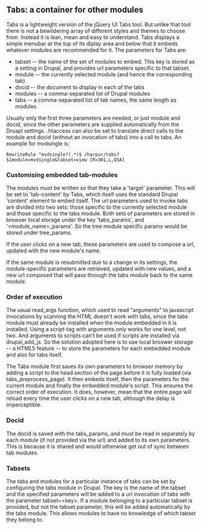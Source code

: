 ## Tabs: a container for other modules
Tabs is a lightweight version of the jQuery UI Tabs tool. But unlike 
that tool there is not a bewildering array of different styles and 
themes to choose from. Instead it is lean, mean and easy to understand. 
Tabs displays a simple menubar at the top of its diplay area and below 
that it embeds whatever modules are recommended for it. The parameters for 
Tabs are:

* tabset -- the name of the set of modules to embed. This key is stored as a 
setting in Drupal, and provides url parameters specific to that tabset. 
* module -- the currently selected module (and hence the corresponding tab)
* docid -- the document to display in each of the tabs
* modules -- a comma-separated list of Drupal modules 
* tabs -- a comma-separated list of tab names, the same length as modules 

Usually only the first three parameters are needed, or just module and 
docid, since the other parameters are supplied automatically from the 
Druapl settings. .htaccess can also be set to translate direct calls to 
the module and docid (without an invocation of tabs) into a call to 
tabs. An example for mvdsingle is:

    RewriteRule ^mvdsingle?(.*)$ /harpur/tabs?$1module=mvdsingle&tabset=view [R=301,L,QSA]
 

### Customising embedded tab-modules
The modules must be written so that they take a 'target' parameter. This 
will be set to 'tab-content' by Tabs, which itself uses the standard 
Drupal 'content' element to embed itself. The url parameters used to 
invoke tabs are divided into two sets: those specific to the currently 
selected module and those specific to the tabs module. Both sets of 
parameters are stored in browser local storage under the key 
'tabs_params', and '&lt;module_name&gt;_params'. So the tree module specific 
params would be stored under tree_params. 

If the user clicks on a new tab, these parameters are used to compose a 
url, updated with the new module's name.

If the same module is resubmitted due to a change in its settings, the 
module-specific parameters are retrieved, updated with new values, and 
a new url composed that will pass through the tabs module back to the 
same module.

### Order of execution
The usual read_args function, which used to read "arguments" to 
javascript invocations by scanning the HTML doesn't work with tabs, 
since the tabs module must already be installed when the module 
embedded in it is installed. Using a script-tag with arguments only 
works for one level, not two. And arguments to scripts can't be used if 
scripts are installed via drupal_add_js. So the solution adopted here is
to use local broswer storage -- a HTML5 feature -- to store the parameters
for each embedded module and also for tabs itself.

The Tabs module first saves its own parameters to browser memory by adding a 
script to the head section of the page before it is fully loaded (via 
tabs_preprocess_page). It then embeds itself, then the parameters for the 
current module and finally the embedded module's script. This ensures the 
correct order of execution. It does, however, mean that the entire page will 
reload every time the user clicks on a new tab, although the delay is 
imperceptible.

### Docid
The docid is saved with the tabs_params, and must be read in separately 
by each module (if not provided via the url) and added to its own 
parameters. This is because it is shared and would otherwise get out of 
sync between tab modules.

### Tabsets
The tabs and modules for a particular instance of tabs can be set by 
configuring the tabs module in Drupal. The key is the name of the tabset 
and the specified parameters will be added to a url invocation of tabs 
with the parameter tabset=&lt;key&gt;. If a module belonging to a 
particular tabset is provided, but not the tabset parameter, this will 
be added automatically by the tabs module. This allows modules to have 
no knowledge of which tabset they belong to.
